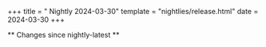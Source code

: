 +++
title = " Nightly 2024-03-30"
template = "nightlies/release.html"
date = 2024-03-30
+++

** Changes since nightly-latest **
